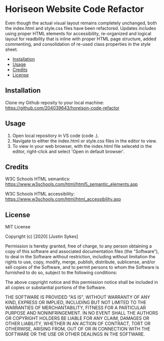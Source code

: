 # Horiseon Website Code Refactor

Even though the actual visual layout remains completely unchanged, both the index.html and style.css files have been refactored. Updates includes using proper HTML elements for accessibility, re-organized and logical layout for readbility that is inline with proper HTML page structure, added commenting, and consolidation of re-used class properties in the style sheet.

* [Installation](#installation)
* [Usage](#usage)
* [Credits](#credits)
* [License](#license)

## Installation
Clone my Github reposity to your local machine: https://github.com/204039643/horeison-code-refactor

## Usage
1. Open local repository in VS code (code .).
2. Navigate to either the index.html or style.css files in the editor to view.
3. To view in your web browser, with the index.html file selecetd in the editor, right-click and select 'Open in default browser'.

## Credits
W3C Schools HTML semantics: https://www.w3schools.com/html/html5_semantic_elements.asp

W3C Schools HTML accessibility: https://www.w3schools.com/html/html_accessibility.asp

## License

MIT License

Copyright (c) [2020] [Justin Sykes]

Permission is hereby granted, free of charge, to any person obtaining a copy
of this software and associated documentation files (the "Software"), to deal
in the Software without restriction, including without limitation the rights
to use, copy, modify, merge, publish, distribute, sublicense, and/or sell
copies of the Software, and to permit persons to whom the Software is
furnished to do so, subject to the following conditions:

The above copyright notice and this permission notice shall be included in all
copies or substantial portions of the Software.

THE SOFTWARE IS PROVIDED "AS IS", WITHOUT WARRANTY OF ANY KIND, EXPRESS OR
IMPLIED, INCLUDING BUT NOT LIMITED TO THE WARRANTIES OF MERCHANTABILITY,
FITNESS FOR A PARTICULAR PURPOSE AND NONINFRINGEMENT. IN NO EVENT SHALL THE
AUTHORS OR COPYRIGHT HOLDERS BE LIABLE FOR ANY CLAIM, DAMAGES OR OTHER
LIABILITY, WHETHER IN AN ACTION OF CONTRACT, TORT OR OTHERWISE, ARISING FROM,
OUT OF OR IN CONNECTION WITH THE SOFTWARE OR THE USE OR OTHER DEALINGS IN THE
SOFTWARE.